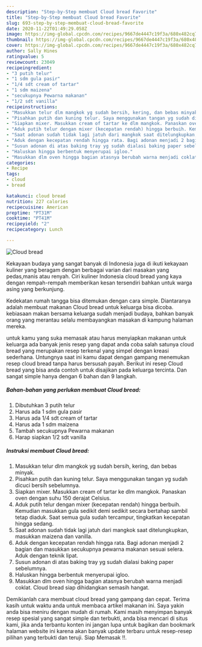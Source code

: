 ```yaml
---
description: "Step-by-Step membuat Cloud bread Favorite"
title: "Step-by-Step membuat Cloud bread Favorite"
slug: 693-step-by-step-membuat-cloud-bread-favorite
date: 2020-11-22T01:49:29.058Z
image: https://img-global.cpcdn.com/recipes/9667de4447c19f3a/680x482cq70/cloud-bread-foto-resep-utama.jpg
thumbnail: https://img-global.cpcdn.com/recipes/9667de4447c19f3a/680x482cq70/cloud-bread-foto-resep-utama.jpg
cover: https://img-global.cpcdn.com/recipes/9667de4447c19f3a/680x482cq70/cloud-bread-foto-resep-utama.jpg
author: Sally Hines
ratingvalue: 5
reviewcount: 23049
recipeingredient:
- "3 putih telur"
- "1 sdm gula pasir"
- "1/4 sdt cream of tartar"
- "1 sdm maizena"
- "secukupnya Pewarna makanan"
- "1/2 sdt vanilla"
recipeinstructions:
- "Masukkan telur dlm mangkok yg sudah bersih, kering, dan bebas minyak."
- "Pisahkan putih dan kuning telur. Saya menggunakan tangan yg sudah dicuci bersih sebelumnya."
- "Siapkan mixer. Masukkan cream of tartar ke dlm mangkok. Panaskan oven dengan suhu 150 derajat Celsius."
- "Aduk putih telur dengan mixer (kecepatan rendah) hingga berbuih. Kemudian masukkan gula sedikit demi sedikit secara bertahap sambil tetap diaduk. Saat semua gula sudah tercampur, tingkatkan kecepatan hingga sedang."
- "Saat adonan sudah tidak lagi jatuh dari mangkok saat ditelungkupkan, masukkan maizena dan vanilla."
- "Aduk dengan kecepatan rendah hingga rata. Bagi adonan menjadi 2 bagian dan masukkan secukupnya pewarna makanan sesuai selera. Aduk dengan teknik lipat."
- "Susun adonan di atas baking tray yg sudah dialasi baking paper sebelumnya."
- "Haluskan hingga berbentuk menyerupai igloo."
- "Masukkan dlm oven hingga bagian atasnya berubah warna menjadi coklat. Cloud bread siap dihidangkan semasih hangat."
categories:
- Recipe
tags:
- cloud
- bread

katakunci: cloud bread 
nutrition: 227 calories
recipecuisine: American
preptime: "PT31M"
cooktime: "PT41M"
recipeyield: "2"
recipecategory: Lunch

---
```



![Cloud bread](https://img-global.cpcdn.com/recipes/9667de4447c19f3a/680x482cq70/cloud-bread-foto-resep-utama.jpg)

Kekayaan budaya yang sangat banyak di Indonesia juga di ikuti kekayaan kuliner yang beragam dengan berbagai varian dari masakan yang pedas,manis atau renyah. Ciri kuliner Indonesia cloud bread yang kaya dengan rempah-rempah memberikan kesan tersendiri bahkan untuk warga asing yang berkunjung.


Kedekatan rumah tangga bisa ditemukan dengan cara simple. Diantaranya adalah membuat makanan Cloud bread untuk keluarga bisa dicoba. kebiasaan makan bersama keluarga sudah menjadi budaya, bahkan banyak orang yang merantau selalu membayangkan masakan di kampung halaman mereka.



untuk kamu yang suka memasak atau harus menyiapkan makanan untuk keluarga ada banyak jenis resep yang dapat anda coba salah satunya cloud bread yang merupakan resep terkenal yang simpel dengan kreasi sederhana. Untungnya saat ini kamu dapat dengan gampang menemukan resep cloud bread tanpa harus bersusah payah.
Berikut ini resep Cloud bread yang bisa anda contoh untuk disajikan pada keluarga tercinta. Dan sangat simple hanya dengan 6 bahan dan 9 langkah.


<!--inarticleads1-->

##### Bahan-bahan yang perlukan membuat Cloud bread:

1. Dibutuhkan 3 putih telur
1. Harus ada 1 sdm gula pasir
1. Harus ada 1/4 sdt cream of tartar
1. Harus ada 1 sdm maizena
1. Tambah secukupnya Pewarna makanan
1. Harap siapkan 1/2 sdt vanilla




<!--inarticleads2-->

##### Instruksi membuat  Cloud bread:

1. Masukkan telur dlm mangkok yg sudah bersih, kering, dan bebas minyak.
1. Pisahkan putih dan kuning telur. Saya menggunakan tangan yg sudah dicuci bersih sebelumnya.
1. Siapkan mixer. Masukkan cream of tartar ke dlm mangkok. Panaskan oven dengan suhu 150 derajat Celsius.
1. Aduk putih telur dengan mixer (kecepatan rendah) hingga berbuih. Kemudian masukkan gula sedikit demi sedikit secara bertahap sambil tetap diaduk. Saat semua gula sudah tercampur, tingkatkan kecepatan hingga sedang.
1. Saat adonan sudah tidak lagi jatuh dari mangkok saat ditelungkupkan, masukkan maizena dan vanilla.
1. Aduk dengan kecepatan rendah hingga rata. Bagi adonan menjadi 2 bagian dan masukkan secukupnya pewarna makanan sesuai selera. Aduk dengan teknik lipat.
1. Susun adonan di atas baking tray yg sudah dialasi baking paper sebelumnya.
1. Haluskan hingga berbentuk menyerupai igloo.
1. Masukkan dlm oven hingga bagian atasnya berubah warna menjadi coklat. Cloud bread siap dihidangkan semasih hangat.




Demikianlah cara membuat cloud bread yang gampang dan cepat. Terima kasih untuk waktu anda untuk membaca artikel makanan ini. Saya yakin anda bisa meniru dengan mudah di rumah. Kami masih menyimpan banyak resep spesial yang sangat simple dan terbukti, anda bisa mencari di situs kami, jika anda terbantu konten ini jangan lupa untuk bagikan dan bookmark halaman website ini karena akan banyak update terbaru untuk resep-resep pilihan yang terbukti dan teruji. Siap Memasak !!. 

